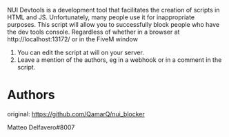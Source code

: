 NUI Devtools is a development tool that facilitates the creation of scripts in HTML and JS. Unfortunately, many people use it for inappropriate purposes.
This script will allow you to successfully block people who have the dev tools console. Regardless of whether in a browser at http://localhost:13172/ or in the FiveM window

1. You can edit the script at will on your server.
2. Leave a mention of the authors, eg in a webhook or in a comment in the script.

# Authors
original: https://github.com/QamarQ/nui_blocker

Matteo Delfavero#8007